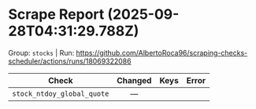 # Scrape Report (2025-09-28T04:31:29.788Z)

Group: `stocks`  |  Run: https://github.com/AlbertoRoca96/scraping-checks-scheduler/actions/runs/18069322086

| Check | Changed | Keys | Error |
|---|:---:|:--|:--|
| `stock_ntdoy_global_quote` | — |  |  |
